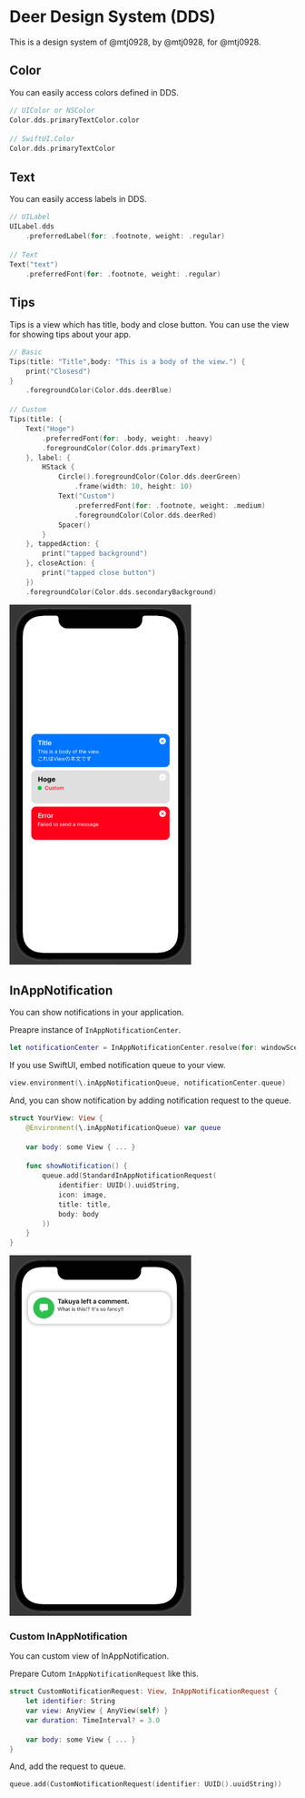 # Deer Design System (DDS)

This is a design system of @mtj0928, by @mtj0928, for @mtj0928.

## Color
You can easily access colors defined in DDS.

```swift
// UIColor or NSColor
Color.dds.primaryTextColor.color
    
// SwiftUI.Color
Color.dds.primaryTextColor
```

## Text 
You can easily access labels in DDS.
```swift
// UILabel
UILabel.dds
    .preferredLabel(for: .footnote, weight: .regular)

// Text
Text("text")
    .preferredFont(for: .footnote, weight: .regular)

```

## Tips
Tips is a view which has title, body and close button.
You can use the view for showing tips about your app.

```swift
// Basic
Tips(title: "Title",body: "This is a body of the view.") {
    print("Closesd")
}
    .foregroundColor(Color.dds.deerBlue)
    
// Custom
Tips(title: {
    Text("Hoge")
        .preferredFont(for: .body, weight: .heavy)
        .foregroundColor(Color.dds.primaryText)
    }, label: {
        HStack {
            Circle().foregroundColor(Color.dds.deerGreen)
                .frame(width: 10, height: 10)
            Text("Custom")
                .preferredFont(for: .footnote, weight: .medium)
                .foregroundColor(Color.dds.deerRed)
            Spacer()
        }
    }, tappedAction: {
        print("tapped background")
    }, closeAction: {
        print("tapped close button")
    })
    .foregroundColor(Color.dds.secondaryBackground)
```

<img width="320px" alt="Tips image" src="Resources/tips.png">

## InAppNotification
You can show notifications in your application.

Preapre instance of `InAppNotificationCenter`.
```swift
let notificationCenter = InAppNotificationCenter.resolve(for: windowScene)
````

If you use SwiftUI, embed notification queue to your view.
```swift
view.environment(\.inAppNotificationQueue, notificationCenter.queue)
```

And, you can show notification by adding notification request to the queue.
```swift
struct YourView: View {
    @Environment(\.inAppNotificationQueue) var queue
    
    var body: some View { ... }
    
    func showNotification() { 
        queue.add(StandardInAppNotificationRequest(
            identifier: UUID().uuidString,
            icon: image,
            title: title,
            body: body
        ))
    }
}
```

<img width="320px" alt="Notification image" src="Resources/notification.png">

### Custom InAppNotification
You can custom view of InAppNotification.

Prepare Cutom `InAppNotificationRequest` like this.
```swift
struct CustomNotificationRequest: View, InAppNotificationRequest {
    let identifier: String
    var view: AnyView { AnyView(self) }
    var duration: TimeInterval? = 3.0

    var body: some View { ... }
}
```

And, add the request to queue.
```swift
queue.add(CustomNotificationRequest(identifier: UUID().uuidString))
```
